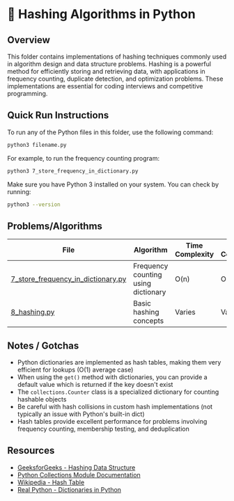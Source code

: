 # 🔐 Hashing Algorithms in Python

## Overview

This folder contains implementations of hashing techniques commonly used in algorithm design and data structure problems. Hashing is a powerful method for efficiently storing and retrieving data, with applications in frequency counting, duplicate detection, and optimization problems. These implementations are essential for coding interviews and competitive programming.

## Quick Run Instructions

To run any of the Python files in this folder, use the following command:

```bash
python3 filename.py
```

For example, to run the frequency counting program:

```bash
python3 7_store_frequency_in_dictionary.py
```

Make sure you have Python 3 installed on your system. You can check by running:

```bash
python3 --version
```

## Problems/Algorithms

| File | Algorithm | Time Complexity | Space Complexity |
|------|-----------|----------------|------------------|
| [7_store_frequency_in_dictionary.py](7_store_frequency_in_dictionary.py) | Frequency counting using dictionary | O(n) | O(n) |
| [8_hashing.py](8_hashing.py) | Basic hashing concepts | Varies | Varies |

## Notes / Gotchas

- Python dictionaries are implemented as hash tables, making them very efficient for lookups (O(1) average case)
- When using the `get()` method with dictionaries, you can provide a default value which is returned if the key doesn't exist
- The `collections.Counter` class is a specialized dictionary for counting hashable objects
- Be careful with hash collisions in custom hash implementations (not typically an issue with Python's built-in dict)
- Hash tables provide excellent performance for problems involving frequency counting, membership testing, and deduplication

## Resources

- [GeeksforGeeks - Hashing Data Structure](https://www.geeksforgeeks.org/hashing-data-structure/)
- [Python Collections Module Documentation](https://docs.python.org/3/library/collections.html)
- [Wikipedia - Hash Table](https://en.wikipedia.org/wiki/Hash_table)
- [Real Python - Dictionaries in Python](https://realpython.com/python-dicts/)
